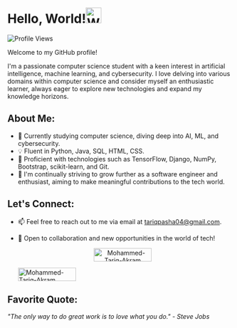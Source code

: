 <h1 align="left">Hello, World!<img src="https://media.tenor.com/nebZyl8oN7IAAAAi/wave-hello.giff" alt="Wave hello" style="height: 35px; width:35px;"/> </h1>

<p align="top-left">
    <img src="https://komarev.com/ghpvc/?username=MTAhere04&color=green" alt="Profile Views">
    
</p>



Welcome to my GitHub profile! 

I'm a passionate computer science student with a keen interest in artificial intelligence, machine learning, and cybersecurity. I love delving into various domains within computer science and consider myself an enthusiastic learner, always eager to explore new technologies and expand my knowledge horizons.

## About Me:

- 🔬 Currently studying computer science, diving deep into AI, ML, and cybersecurity.
- 💡 Fluent in Python, Java, SQL, HTML, CSS.
- 🚀 Proficient with technologies such as TensorFlow, Django, NumPy, Bootstrap, scikit-learn, and Git.
- 🌱 I'm continually striving to grow further as a software engineer and enthusiast, aiming to make meaningful contributions to the tech world.

## Let's Connect:

- 📫 Feel free to reach out to me via email at [tariqpasha04@gmail.com](mailto:tariqpasha04@gmail.com).
- 🤝 Open to collaboration and new opportunities in the world of tech!


    <p style="text-align: center;">
        <a href="https://www.instagram.com/tariq.akram_/" target="_blank">
            <img style="margin-right: 10px;" src="https://img.shields.io/badge/Instagram-E4405F?style=for-the-badge&logo=instagram&logoColor=white" alt="Mohammed-Tariq-Akram" height="30" width="130" />
        </a>
    </p>
    <p>
        <a href="https://www.linkedin.com/in/md-tariq-mta10204/" target="_blank">
            <img src="https://img.shields.io/badge/LinkedIn-0077B5?style=for-the-badge&logo=linkedin&logoColor=white" alt="Mohammed-Tariq-Akram" height="30" width="130" />
        </a>
    </p>



## Favorite Quote:

_"The only way to do great work is to love what you do." - Steve Jobs_
